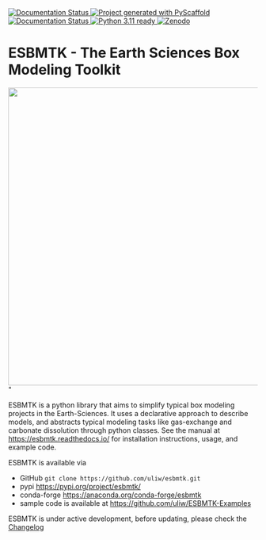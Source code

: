 <a href="https://pypi.org/project/esbmtk/">
<img alt="Documentation Status" src="https://img.shields.io/pypi/v/esbmtk.svg"/>
</a>

<a href="https://pyscaffold.org">
<img alt="Project generated with PyScaffold" src="https://img.shields.io/badge/-PyScaffold-005CA0?logo=pyscaffold"/>
</a>

<a href="https://esbmtk.readthedocs.io/en/latest/?badge=latest">
<img alt="Documentation Status" src="https://readthedocs.org/projects/esbmtk/badge/?version=latest" />
</a>

<a href="https://img.shields.io/badge/Python-3.11-blue.svg">
<img alt="Python 3.11 ready" src="https://www.python.org" />
</a>

<a href="https://doi.org/10.5281/zenodo.11959366">
<img alt=Zenodo DOI src="https://zenodo.org/badge/DOI/10.5281/zenodo.11959366.svg" alt="DOI"></a>


# ESBMTK - The  Earth Sciences Box Modeling Toolkit

<img src="https://raw.githubusercontent.com/uliw/esbmtk/staging/mpc.png" width="600px" align="center">"

ESBMTK is a python library that aims to simplify typical box modeling projects in the Earth-Sciences. It uses a declarative approach to describe models, and abstracts typical modeling tasks like gas-exchange and carbonate dissolution through python classes. See the manual at <https://esbmtk.readthedocs.io/> for installation instructions, usage, and example code.

ESBMTK is available via

-   GitHub `git clone https://github.com/uliw/esbmtk.git`
-   pypi <https://pypi.org/project/esbmtk/>
-   conda-forge <https://anaconda.org/conda-forge/esbmtk>
-   sample code is available at <https://github.com/uliw/ESBMTK-Examples>

ESBMTK is under active development, before updating, please check the [Changelog](https://esbmtk.readthedocs.io/en/latest/changelog.html)